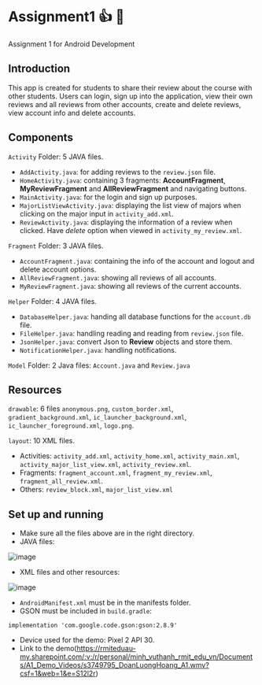 # Assignment1 :+1: 💯
Assignment 1 for Android Development
 
## Introduction
This app is created for students to share their review about the course with other students. Users can login, sign up into the application, view their own reviews and all reviews from other accounts, create and delete reviews, view account info and delete accounts.

## Components
`Activity` Folder: 5 JAVA files.
- `AddActivity.java`: for adding reviews to the `review.json` file.
- `HomeActivity.java`: containing 3 fragments: **AccountFragment**, **MyReviewFragment** and **AllReviewFragment** and navigating buttons.
- `MainActivity.java`: for the login and sign up purposes.
- `MajorListViewActivity.java`: displaying the list view of majors when clicking on the major input in `activity_add.xml`.
- `ReviewActivity.java`: displaying the information of a review when clicked. Have *delete* option when viewed in `activity_my_review.xml`.

`Fragment` Folder: 3 JAVA files.
- `AccountFragment.java`: containing the info of the account and logout and delete account options.
- `AllReviewFragment.java`: showing all reviews of all accounts.
- `MyReviewFragment.java`: showing all reviews of the current accounts.

`Helper` Folder: 4 JAVA files.
- `DatabaseHelper.java`: handing all database functions for the `account.db` file.
- `FileHelper.java`: handling reading and reading from `review.json` file.
- `JsonHelper.java`: convert Json to **Review** objects and store them.
- `NotificationHelper.java`: handling notifications.

`Model` Folder: 2 Java files: `Account.java` and `Review.java`

## Resources
`drawable`: 6 files `anonymous.png`, `custom_border.xml`, `gradient_background.xml`, `ic_launcher_background.xml`, `ic_launcher_foreground.xml`, `logo.png`.

`layout`: 10 XML files.
- Activities: `activity_add.xml`, `activity_home.xml`, `activity_main.xml`, `activity_major_list_view.xml`, `activity_review.xml`.
- Fragments: `fragment_account.xml`, `fragment_my_review.xml`, `fragment_all_review.xml`.
- Others: `review_block.xml`, `major_list_view.xml`

## Set up and running
- Make sure all the files above are in the right directory.
- JAVA files:

![image](https://user-images.githubusercontent.com/56622316/140617288-9898f00b-c2e1-4b95-b5e1-b262a93ffd89.png)
- XML files and other resources:

![image](https://user-images.githubusercontent.com/56622316/140617320-01136b84-6e40-4051-815d-d91fa8a86d30.png)
- `AndroidManifest.xml` must be in the manifests folder.
- GSON must be included in `build.gradle`:

```implementation 'com.google.code.gson:gson:2.8.9'```
- Device used for the demo: Pixel 2 API 30.
- Link to the demo(https://rmiteduau-my.sharepoint.com/:v:/r/personal/minh_vuthanh_rmit_edu_vn/Documents/A1_Demo_Videos/s3749795_DoanLuongHoang_A1.wmv?csf=1&web=1&e=S12l2r)
